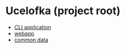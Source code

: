 # Ucelofka (project root)

* [CLI application](ucelofka/README.md)
* [webapp](ucelofka/README.md)
* [common data](ucelofka-data/README.md)
